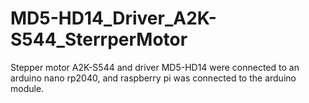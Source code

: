 # MD5-HD14_Driver_A2K-S544_SterrperMotor
Stepper motor A2K-S544 and driver MD5-HD14 were connected to an arduino nano rp2040, and raspberry pi was connected to the arduino module.
